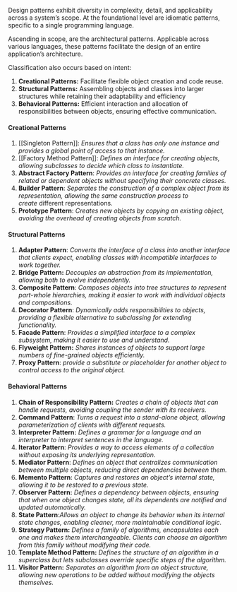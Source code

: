 Design patterns exhibit diversity in complexity, detail, and applicability across a system’s scope. At the foundational level are idiomatic patterns, specific to a single programming language.

Ascending in scope, are the architectural patterns. Applicable across various languages, these patterns facilitate the design of an entire application’s architecture. 

Classification also occurs based on intent:
1. **Creational Patterns:** Facilitate flexible object creation and code reuse.
2. **Structural Patterns:** Assembling objects and classes into larger structures while retaining their adaptability and efficiency
3. **Behavioral Patterns:** Efficient interaction and allocation of responsibilities between objects, ensuring effective communication.
#### Creational Patterns
1. [[Singleton Pattern]]: _Ensures that a class has only one instance and provides a global point of access to that instance._
2. [[Factory Method Pattern]]: _Defines an interface for creating objects, allowing subclasses to decide which class to instantiate._
3. **Abstract Factory Pattern**: _Provides an interface for creating families of related or dependent objects without specifying their concrete classes._
4. **Builder Pattern**: _Separates the construction of a complex object from its representation, allowing the same construction process to create_ different representations.
5. **Prototype Pattern**: _Creates new objects by copying an existing object, avoiding the overhead of creating objects from scratch._

#### Structural Patterns
1. **Adapter Pattern**: _Converts the interface of a class into another interface that clients expect, enabling classes with incompatible interfaces to work together._
2. **Bridge Pattern:** _Decouples an abstraction from its implementation, allowing both to evolve independently._
3. **Composite Pattern**: _Composes objects into tree structures to represent part-whole hierarchies, making it easier to work with individual objects and compositions._
4. **Decorator Pattern**: _Dynamically adds responsibilities to objects, providing a flexible alternative to subclassing for extending functionality._
5. **Facade Pattern**: _Provides a simplified interface to a complex subsystem, making it easier to use and understand._
6. **Flyweight Pattern:** _Shares instances of objects to support large numbers of fine-grained objects efficiently._
7. **Proxy Pattern**: _provide a substitute or placeholder for another object to control access to the original object._

#### Behavioral Patterns
1. **Chain of Responsibility Pattern:** _Creates a chain of objects that can handle requests, avoiding coupling the sender with its receivers._
2. **Command Pattern**: _Turns a request into a stand-alone object, allowing parameterization of clients with different requests._
3. **Interpreter Pattern:** _Defines a grammar for a language and an interpreter to interpret sentences in the language._
4. **Iterator Pattern**: _Provides a way to access elements of a collection without exposing its underlying representation._
5. **Mediator Pattern**: _Defines an object that centralizes communication between multiple objects, reducing direct dependencies between them._
6. **Memento Pattern**: _Captures and restores an object’s internal state, allowing it to be restored to a previous state._
7. **Observer Pattern:** _Defines a dependency between objects, ensuring that when one object changes state, all its dependents are notified and updated automatically._
8. **State Pattern**:_Allows an object to change its behavior when its internal state changes, enabling cleaner, more maintainable conditional logic._
9. **Strategy Pattern:** _Defines a family of algorithms, encapsulates each one and makes them interchangeable. Clients can choose an algorithm from this family without modifying their code._
10. **Template Method Pattern:** _Defines the structure of an algorithm in a superclass but lets subclasses override specific steps of the algorithm._
11. **Visitor Pattern:** _Separates an algorithm from an object structure, allowing new operations to be added without modifying the objects themselves._

